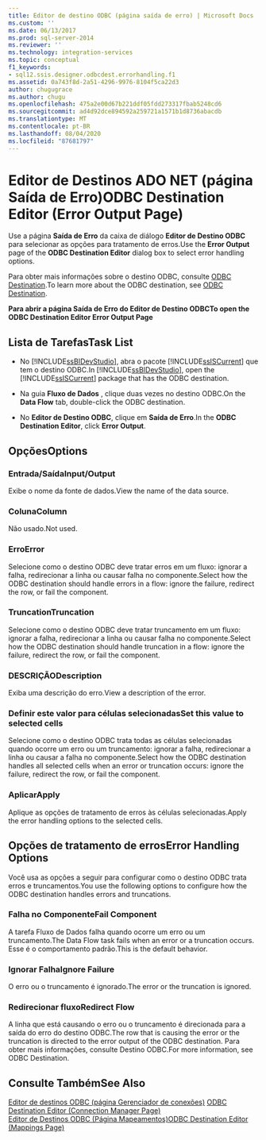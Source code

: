 ```yaml
---
title: Editor de destino ODBC (página saída de erro) | Microsoft Docs
ms.custom: ''
ms.date: 06/13/2017
ms.prod: sql-server-2014
ms.reviewer: ''
ms.technology: integration-services
ms.topic: conceptual
f1_keywords:
- sql12.ssis.designer.odbcdest.errorhandling.f1
ms.assetid: 0a743f8d-2a51-4296-9976-8104f5ca22d3
author: chugugrace
ms.author: chugu
ms.openlocfilehash: 475a2e00d67b221ddf05fdd273317fbab5248cd6
ms.sourcegitcommit: ad4d92dce894592a259721a1571b1d8736abacdb
ms.translationtype: MT
ms.contentlocale: pt-BR
ms.lasthandoff: 08/04/2020
ms.locfileid: "87681797"
---
```

# <a name="odbc-destination-editor-error-output-page"></a><span data-ttu-id="29f1f-102">Editor de Destinos ADO NET (página Saída de Erro)</span><span class="sxs-lookup"><span data-stu-id="29f1f-102">ODBC Destination Editor (Error Output Page)</span></span>
  <span data-ttu-id="29f1f-103">Use a página **Saída de Erro** da caixa de diálogo **Editor de Destino ODBC** para selecionar as opções para tratamento de erros.</span><span class="sxs-lookup"><span data-stu-id="29f1f-103">Use the **Error Output** page of the **ODBC Destination Editor** dialog box to select error handling options.</span></span>  
  
 <span data-ttu-id="29f1f-104">Para obter mais informações sobre o destino ODBC, consulte [ODBC Destination](data-flow/odbc-destination.md).</span><span class="sxs-lookup"><span data-stu-id="29f1f-104">To learn more about the ODBC destination, see [ODBC Destination](data-flow/odbc-destination.md).</span></span>  
  
 <span data-ttu-id="29f1f-105">**Para abrir a página Saída de Erro do Editor de Destino ODBC**</span><span class="sxs-lookup"><span data-stu-id="29f1f-105">**To open the ODBC Destination Editor Error Output Page**</span></span>  
  
## <a name="task-list"></a><span data-ttu-id="29f1f-106">Lista de Tarefas</span><span class="sxs-lookup"><span data-stu-id="29f1f-106">Task List</span></span>  
  
-   <span data-ttu-id="29f1f-107">No [!INCLUDE[ssBIDevStudio](../includes/ssbidevstudio-md.md)], abra o pacote [!INCLUDE[ssISCurrent](../includes/ssiscurrent-md.md)] que tem o destino ODBC.</span><span class="sxs-lookup"><span data-stu-id="29f1f-107">In [!INCLUDE[ssBIDevStudio](../includes/ssbidevstudio-md.md)], open the [!INCLUDE[ssISCurrent](../includes/ssiscurrent-md.md)] package that has the ODBC destination.</span></span>  
  
-   <span data-ttu-id="29f1f-108">Na guia **Fluxo de Dados** , clique duas vezes no destino ODBC.</span><span class="sxs-lookup"><span data-stu-id="29f1f-108">On the **Data Flow** tab, double-click the ODBC destination.</span></span>  
  
-   <span data-ttu-id="29f1f-109">No **Editor de Destino ODBC**, clique em **Saída de Erro**.</span><span class="sxs-lookup"><span data-stu-id="29f1f-109">In the **ODBC Destination Editor**, click **Error Output**.</span></span>  
  
## <a name="options"></a><span data-ttu-id="29f1f-110">Opções</span><span class="sxs-lookup"><span data-stu-id="29f1f-110">Options</span></span>  
  
### <a name="inputoutput"></a><span data-ttu-id="29f1f-111">Entrada/Saída</span><span class="sxs-lookup"><span data-stu-id="29f1f-111">Input/Output</span></span>  
 <span data-ttu-id="29f1f-112">Exibe o nome da fonte de dados.</span><span class="sxs-lookup"><span data-stu-id="29f1f-112">View the name of the data source.</span></span>  
  
### <a name="column"></a><span data-ttu-id="29f1f-113">Coluna</span><span class="sxs-lookup"><span data-stu-id="29f1f-113">Column</span></span>  
 <span data-ttu-id="29f1f-114">Não usado.</span><span class="sxs-lookup"><span data-stu-id="29f1f-114">Not used.</span></span>  
  
### <a name="error"></a><span data-ttu-id="29f1f-115">Erro</span><span class="sxs-lookup"><span data-stu-id="29f1f-115">Error</span></span>  
 <span data-ttu-id="29f1f-116">Selecione como o destino ODBC deve tratar erros em um fluxo: ignorar a falha, redirecionar a linha ou causar falha no componente.</span><span class="sxs-lookup"><span data-stu-id="29f1f-116">Select how the ODBC destination should handle errors in a flow: ignore the failure, redirect the row, or fail the component.</span></span>  
  
### <a name="truncation"></a><span data-ttu-id="29f1f-117">Truncation</span><span class="sxs-lookup"><span data-stu-id="29f1f-117">Truncation</span></span>  
 <span data-ttu-id="29f1f-118">Selecione como o destino ODBC deve tratar truncamento em um fluxo: ignorar a falha, redirecionar a linha ou causar falha no componente.</span><span class="sxs-lookup"><span data-stu-id="29f1f-118">Select how the ODBC destination should handle truncation in a flow: ignore the failure, redirect the row, or fail the component.</span></span>  
  
### <a name="description"></a><span data-ttu-id="29f1f-119">DESCRIÇÃO</span><span class="sxs-lookup"><span data-stu-id="29f1f-119">Description</span></span>  
 <span data-ttu-id="29f1f-120">Exiba uma descrição do erro.</span><span class="sxs-lookup"><span data-stu-id="29f1f-120">View a description of the error.</span></span>  
  
### <a name="set-this-value-to-selected-cells"></a><span data-ttu-id="29f1f-121">Definir este valor para células selecionadas</span><span class="sxs-lookup"><span data-stu-id="29f1f-121">Set this value to selected cells</span></span>  
 <span data-ttu-id="29f1f-122">Selecione como o destino ODBC trata todas as células selecionadas quando ocorre um erro ou um truncamento: ignorar a falha, redirecionar a linha ou causar a falha no componente.</span><span class="sxs-lookup"><span data-stu-id="29f1f-122">Select how the ODBC destination handles all selected cells when an error or truncation occurs: ignore the failure, redirect the row, or fail the component.</span></span>  
  
### <a name="apply"></a><span data-ttu-id="29f1f-123">Aplicar</span><span class="sxs-lookup"><span data-stu-id="29f1f-123">Apply</span></span>  
 <span data-ttu-id="29f1f-124">Aplique as opções de tratamento de erros às células selecionadas.</span><span class="sxs-lookup"><span data-stu-id="29f1f-124">Apply the error handling options to the selected cells.</span></span>  
  
## <a name="error-handling-options"></a><span data-ttu-id="29f1f-125">Opções de tratamento de erros</span><span class="sxs-lookup"><span data-stu-id="29f1f-125">Error Handling Options</span></span>  
 <span data-ttu-id="29f1f-126">Você usa as opções a seguir para configurar como o destino ODBC trata erros e truncamentos.</span><span class="sxs-lookup"><span data-stu-id="29f1f-126">You use the following options to configure how the ODBC destination handles errors and truncations.</span></span>  
  
### <a name="fail-component"></a><span data-ttu-id="29f1f-127">Falha no Componente</span><span class="sxs-lookup"><span data-stu-id="29f1f-127">Fail Component</span></span>  
 <span data-ttu-id="29f1f-128">A tarefa Fluxo de Dados falha quando ocorre um erro ou um truncamento.</span><span class="sxs-lookup"><span data-stu-id="29f1f-128">The Data Flow task fails when an error or a truncation occurs.</span></span> <span data-ttu-id="29f1f-129">Esse é o comportamento padrão.</span><span class="sxs-lookup"><span data-stu-id="29f1f-129">This is the default behavior.</span></span>  
  
### <a name="ignore-failure"></a><span data-ttu-id="29f1f-130">Ignorar Falha</span><span class="sxs-lookup"><span data-stu-id="29f1f-130">Ignore Failure</span></span>  
 <span data-ttu-id="29f1f-131">O erro ou o truncamento é ignorado.</span><span class="sxs-lookup"><span data-stu-id="29f1f-131">The error or the truncation is ignored.</span></span>  
  
### <a name="redirect-flow"></a><span data-ttu-id="29f1f-132">Redirecionar fluxo</span><span class="sxs-lookup"><span data-stu-id="29f1f-132">Redirect Flow</span></span>  
 <span data-ttu-id="29f1f-133">A linha que está causando o erro ou o truncamento é direcionada para a saída do erro do destino ODBC.</span><span class="sxs-lookup"><span data-stu-id="29f1f-133">The row that is causing the error or the truncation is directed to the error output of the ODBC destination.</span></span> <span data-ttu-id="29f1f-134">Para obter mais informações, consulte Destino ODBC.</span><span class="sxs-lookup"><span data-stu-id="29f1f-134">For more information, see ODBC Destination.</span></span>  
  
## <a name="see-also"></a><span data-ttu-id="29f1f-135">Consulte Também</span><span class="sxs-lookup"><span data-stu-id="29f1f-135">See Also</span></span>  
 <span data-ttu-id="29f1f-136">[Editor de destinos ODBC &#40;página Gerenciador de conexões&#41;](../../2014/integration-services/odbc-destination-editor-connection-manager-page.md) </span><span class="sxs-lookup"><span data-stu-id="29f1f-136">[ODBC Destination Editor &#40;Connection Manager Page&#41;](../../2014/integration-services/odbc-destination-editor-connection-manager-page.md) </span></span>  
 [<span data-ttu-id="29f1f-137">Editor de Destinos ODBC &#40;Página Mapeamentos&#41;</span><span class="sxs-lookup"><span data-stu-id="29f1f-137">ODBC Destination Editor &#40;Mappings Page&#41;</span></span>](../../2014/integration-services/odbc-destination-editor-mappings-page.md)  
  
  
